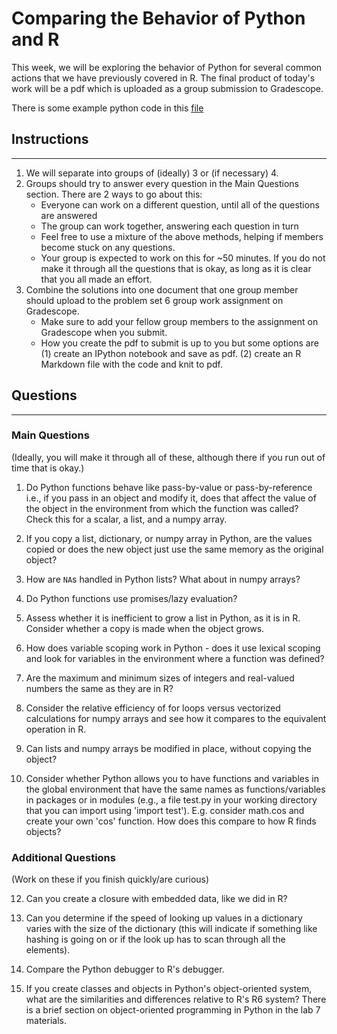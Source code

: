 # Comparing the Behavior of Python and R

This week, we will be exploring the behavior of Python for several common 
actions that we have previously covered in R. The final product of today's work 
will be a pdf which is uploaded as a group submission to Gradescope.

There is some example python code in this [file](./syntax.py)

## Instructions

----------

1) We will separate into groups of (ideally) 3 or (if necessary) 4. 
2) Groups should try to answer every question in the Main Questions section. There are 2 ways to go 
about this:
    - Everyone can work on a different question, until all of the questions are answered
    - The group can work together, answering each question in turn
    - Feel free to use a mixture of the above methods, helping if members become stuck
    on any questions.
    - Your group is expected to work on this for ~50 minutes.  If you do not make it through all the questions
    that is okay, as long as it is clear that you all made an effort.  
3) Combine the solutions into one document that one group member should upload to the problem set 6 group work assignment on Gradescope. 
    - Make sure to add your fellow group members to the assignment on Gradescope when you submit.
    - How you create the pdf to submit is up to you but some options are (1) create an IPython notebook and save as pdf.  (2) create an R Markdown file with the code and knit to pdf.

## Questions

----------

### Main Questions

(Ideally, you will make it through all of these, although there if you run out 
of time that is okay.)

1) Do Python functions behave like pass-by-value or pass-by-reference  
i.e., if you pass in an object and modify it, does that affect the value of the 
object in the environment from which the function was called?  
Check this for a scalar, a list, and a numpy array.

2) If you copy a list, dictionary, or numpy array in Python, are the values copied 
or does the new object just use the same memory as the original object?

3) How are `NA`s handled in Python lists? What about in numpy arrays?

4) Do Python functions use promises/lazy evaluation?

5) Assess whether it is inefficient to grow a list in Python, as it is in R. Consider 
whether a copy is made when the object grows.

6) How does variable scoping work in Python - does it use lexical scoping and 
look for variables in the environment where a function was defined?

7) Are the maximum and minimum sizes of integers and real-valued numbers the same
as they are in R?

8) Consider the relative efficiency of for loops versus vectorized calculations 
for numpy arrays and see how it compares to the equivalent operation in R. 

9) Can lists and numpy arrays be modified in place, without copying the object?

10) Consider whether Python allows you to have functions and variables in the 
global environment that have the same names as functions/variables in packages or 
in modules (e.g., a file test.py in your working directory that you can import 
using 'import test'). E.g. consider math.cos and create your own 'cos' function. 
How does this compare to how R finds objects?


### Additional Questions

(Work on these if you finish quickly/are curious)

12) Can you create a closure with embedded data, like we did in R?

13) Can you determine if the speed of looking up values in a dictionary varies 
with the size of the dictionary (this will indicate if something like hashing is 
going on or if the look up has to scan through all the elements).

14) Compare the Python debugger to R's debugger.

15) If you create classes and objects in Python's object-oriented system, what are 
the similarities and differences relative to R's R6 system? There is a brief section 
on object-oriented programming in Python in the lab 7 materials.

